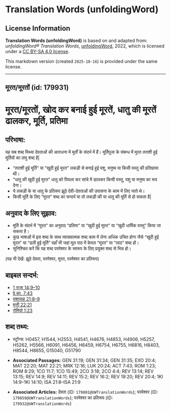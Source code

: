 # Translation Words (unfoldingWord)

## License Information

**Translation Words (unfoldingWord)** is based on and adapted from: _unfoldingWord® Translation Words_, [unfoldingWord](https://unfoldingword.org/utw), 2022, which is licensed under a [CC BY-SA 4.0 license](https://creativecommons.org/licenses/by-sa/4.0/legalcode.en).

This markdown version (created `2025-10-16`) is provided under the same license.



--------------------------------

## मूरत/मूरतों (id: 179931)

मूरत/मूरतों, खोद कर बनाई हुई मूरतें, धातु की मूरतें ढालकर, मूर्ति, प्रतिमा
==========================================================================

परिभाषा:
--------

यह सब शब्द मिथ्या देवताओं की आराधना में मूर्तों के संदर्भ में हैं। मूर्तिपूजा के संबन्ध में मूरत तराशी हुई मूर्तियों का लघु शब्द है\|

* “तराशी हुई मूर्ति” या “खुदी हुई मूरत” लकड़ी से बनाई हुई पशु, मनुष्य या किसी वस्तु की प्रतिछाया थी।
* “धातु की खुदी हुई मूरत” धातु को पिघला कर सांचे में डालकर किसी वस्तु, पशु या मनुष्य का रूप देना।
* ये लकड़ी के या धातु के प्रतिरूप झूठे देवी\-देवताओं की उपासना के काम में लिए जाते थे।
* किसी मूर्ति के लिए “मूरत” शब्द का सन्दर्भ या तो लकड़ी की या धातु की मूर्ति से हो सकता है\|

अनुवाद के लिए सुझाव:
--------------------

* मूर्ति के संदर्भ में “मूरत” का अनुवाद “प्रतिमा” या “खुदी हुई मूरत” या “खुदी धार्मिक वस्तु” किया जा सकता है।
* कुछ भाषाओं में इस शब्द के साथ व्याख्यात्मक शब्द काम में लेना अधिक उचित होगा जैसे “खुदी हुई मूरत” या “ढली हुई मूर्ति” वहाँ भी जहां मूल पाठ में केवल “मूरत” या “लाठ” शब्द हों।
* सुनिश्चित करें कि यह शब्द परमेश्वर के स्वरूप के लिए प्रयुक्त शब्द से भिन्न हो।

(यह भी देखें: झूठे देवता, परमेश्वर, मूरत, परमेश्वर का प्रतिरूप)

बाइबल सन्दर्भ:
--------------

* [1 राजा 14:9–10](https://ref.ly/1Kgs0:0)
* [प्रे.का. 7:43](https://ref.ly/Acts7:43)
* [यशायाह 21:8–9](https://ref.ly/Isa21:8-Isa21:9)
* [मत्ती 22:21](https://ref.ly/Matt22:21)
* [रोमियो 1:23](https://ref.ly/Rom1:23)

शब्द तथ्य:
----------

* स्ट्रोंग्स: H0457, H1544, H2553, H4541, H4676, H4853, H4906, H5257, H5262, H5566, H6091, H6456, H6459, H6754, H6755, H6816, H8403, H8544, H8655, G15040, G51790

* **Associated Passages:** GEN 31:19; GEN 31:34; GEN 31:35; EXO 20:4; MAT 22:20; MAT 22:21; MRK 12:16; LUK 20:24; ACT 7:43; ROM 1:23; ROM 8:29; 1CO 11:7; 1CO 15:49; 2CO 3:18; 2CO 4:4; REV 13:14; REV 13:15; REV 14:9; REV 14:11; REV 15:2; REV 16:2; REV 19:20; REV 20:4; 1KI 14:9–1KI 14:10; ISA 21:8–ISA 21:9
* **Associated Articles:** देवता (ID: `179801@UWTranslationWords`); परमेश्‍वर (ID: `179859@UWTranslationWords`); परमेश्‍वर का प्रतिरूप (ID: `179932@UWTranslationWords`)

